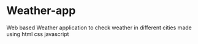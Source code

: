 # Weather-app
Web based Weather application to check weather in different cities made using html css javascript
